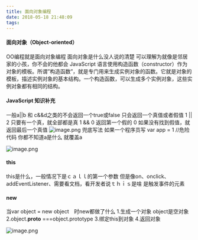 ```yaml
---
title: 面向对象编程
date: 2018-05-18 21:48:09
tags:
---
```

#### 面向对象（Object-oriented）
OO编程就是面向对象编程
面向对象是什么没人说的清楚
可以理解为就像是邻居家的小孩，你不会的他都会
JavaScript 语言使用构造函数（constructor）作为对象的模板。所谓”构造函数”，就是专门用来生成实例对象的函数。它就是对象的模板，描述实例对象的基本结构。一个构造函数，可以生成多个实例对象，这些实例对象都有相同的结构。
#### JavaScript 知识补充
一般a||b 和 c&&d之类的不会返回一个true或false
只会返回一个真值或者假值
1 || 2
只要有一个真，就全部都是真
1 && 0
返回第一个假的 0
如果没有找到假值，就返回最后一个真值
![image.png](https://upload-images.jianshu.io/upload_images/11007474-d068a6f91f2f8116.png?imageMogr2/auto-orient/strip%7CimageView2/2/w/1240)
兜底写法
如果一个程序员写
var app = 1 //危险代码  你都不知道a是什么 就覆盖a

![image.png](https://upload-images.jianshu.io/upload_images/11007474-f74f4b0954ca241c.png?imageMogr2/auto-orient/strip%7CimageView2/2/w/1240)

#### this
this是什么，一般情况下是ｃａｌｌ的第一个参数
但是像on、onclick、addEventListener、需要看文档，看开发者说ｔｈｉｓ是啥
是触发事件的元素

#### new
当var object = new object　时new都做了什么
1.生成一个对象
object是空对象
2.object.__proto__ ===object.prototype
3.绑定this到对象
4.返回对象

![image.png](https://upload-images.jianshu.io/upload_images/11007474-9e9cbb912daf2eaf.png?imageMogr2/auto-orient/strip%7CimageView2/2/w/1240)

